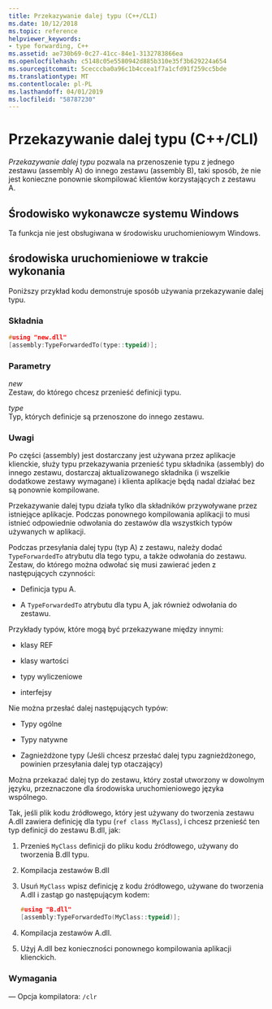 ```yaml
---
title: Przekazywanie dalej typu (C++/CLI)
ms.date: 10/12/2018
ms.topic: reference
helpviewer_keywords:
- type forwarding, C++
ms.assetid: ae730b69-0c27-41cc-84e1-3132783866ea
ms.openlocfilehash: c5148c05e5580942d885b310e35f3b629224a654
ms.sourcegitcommit: 5cecccba0a96c1b4ccea1f7a1cfd91f259cc5bde
ms.translationtype: MT
ms.contentlocale: pl-PL
ms.lasthandoff: 04/01/2019
ms.locfileid: "58787230"
---
```

# <a name="type-forwarding-ccli"></a>Przekazywanie dalej typu (C++/CLI)

*Przekazywanie dalej typu* pozwala na przenoszenie typu z jednego zestawu (assembly A) do innego zestawu (assembly B), taki sposób, że nie jest konieczne ponownie skompilować klientów korzystających z zestawu A.

## <a name="windows-runtime"></a>Środowisko wykonawcze systemu Windows

Ta funkcja nie jest obsługiwana w środowisku uruchomieniowym Windows.

## <a name="common-language-runtime"></a>środowiska uruchomieniowe w trakcie wykonania

Poniższy przykład kodu demonstruje sposób używania przekazywanie dalej typu.

### <a name="syntax"></a>Składnia

```cpp
#using "new.dll"
[assembly:TypeForwardedTo(type::typeid)];
```

### <a name="parameters"></a>Parametry

*new*<br/>
Zestaw, do którego chcesz przenieść definicji typu.

*type*<br/>
Typ, których definicje są przenoszone do innego zestawu.

### <a name="remarks"></a>Uwagi

Po części (assembly) jest dostarczany jest używana przez aplikacje klienckie, służy typu przekazywania przenieść typu składnika (assembly) do innego zestawu, dostarczaj aktualizowanego składnika (i wszelkie dodatkowe zestawy wymagane) i klienta aplikacje będą nadal działać bez są ponownie kompilowane.

Przekazywanie dalej typu działa tylko dla składników przywoływane przez istniejące aplikacje. Podczas ponownego kompilowania aplikacji to musi istnieć odpowiednie odwołania do zestawów dla wszystkich typów używanych w aplikacji.

Podczas przesyłania dalej typu (typ A) z zestawu, należy dodać `TypeForwardedTo` atrybutu dla tego typu, a także odwołania do zestawu. Zestaw, do którego można odwołać się musi zawierać jeden z następujących czynności:

- Definicja typu A.

- A `TypeForwardedTo` atrybutu dla typu A, jak również odwołania do zestawu.

Przykłady typów, które mogą być przekazywane między innymi:

- klasy REF

- klasy wartości

- typy wyliczeniowe

- interfejsy

Nie można przesłać dalej następujących typów:

- Typy ogólne

- Typy natywne

- Zagnieżdżone typy (Jeśli chcesz przesłać dalej typu zagnieżdżonego, powinien przesyłania dalej typ otaczający)

Można przekazać dalej typ do zestawu, który został utworzony w dowolnym języku, przeznaczone dla środowiska uruchomieniowego języka wspólnego.

Tak, jeśli plik kodu źródłowego, który jest używany do tworzenia zestawu A.dll zawiera definicję dla typu (`ref class MyClass`), i chcesz przenieść ten typ definicji do zestawu B.dll, jak:

1. Przenieś `MyClass` definicji do pliku kodu źródłowego, używany do tworzenia B.dll typu.

2. Kompilacja zestawów B.dll

3. Usuń `MyClass` wpisz definicję z kodu źródłowego, używane do tworzenia A.dll i zastąp go następującym kodem:

    ```cpp
    #using "B.dll"
    [assembly:TypeForwardedTo(MyClass::typeid)];
    ```

4. Kompilacja zestawów A.dll.

5. Użyj A.dll bez konieczności ponownego kompilowania aplikacji klienckich.

### <a name="requirements"></a>Wymagania

— Opcja kompilatora: `/clr`